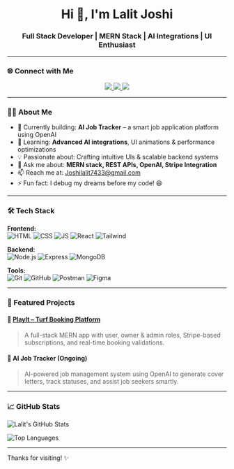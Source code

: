 <h1 align="center">Hi 👋, I'm Lalit Joshi</h1>
<h3 align="center">Full Stack Developer | MERN Stack | AI Integrations | UI Enthusiast</h3>

---

### 🌐 Connect with Me

<p align="center">
  <a href="https://www.linkedin.com/in/lalit-joshi-73ba50255/" target="_blank">
    <img src="https://img.shields.io/badge/-LinkedIn-blue?style=flat-square&logo=linkedin&logoColor=white" />
  </a>
  <a href="mailto:Joshilalit7433@gmail.com">
    <img src="https://img.shields.io/badge/-Gmail-D14836?style=flat-square&logo=gmail&logoColor=white" />
  </a>
  <a href="https://x.com/LalitJo61223019" target="_blank">
    <img src="https://img.shields.io/badge/-X-black?style=flat-square&logo=twitter&logoColor=white" />
  </a>
</p>


---

### 👨‍💻 About Me
- 🔭 Currently building: **AI Job Tracker** – a smart job application platform using OpenAI
- 🌱 Learning: **Advanced AI integrations**, UI animations & performance optimizations
- 💡 Passionate about: Crafting intuitive UIs & scalable backend systems
- 💬 Ask me about: **MERN stack, REST APIs, OpenAI, Stripe Integration**
- 📫 Reach me at: [Joshilalit7433@gmail.com](mailto:Joshilalit7433@gmail.com)
- ⚡ Fun fact: I debug my dreams before my code! 😄

---

### 🛠️ Tech Stack
**Frontend:**  
![HTML](https://img.shields.io/badge/-HTML5-E34F26?logo=html5&logoColor=fff&style=flat-square)
![CSS](https://img.shields.io/badge/-CSS3-1572B6?logo=css3&logoColor=fff&style=flat-square)
![JS](https://img.shields.io/badge/-JavaScript-F7DF1E?logo=javascript&logoColor=000&style=flat-square)
![React](https://img.shields.io/badge/-React-61DAFB?logo=react&logoColor=000&style=flat-square)
![Tailwind](https://img.shields.io/badge/-Tailwind_CSS-38B2AC?logo=tailwind-css&logoColor=fff&style=flat-square)

**Backend:**  
![Node.js](https://img.shields.io/badge/-Node.js-339933?logo=node.js&logoColor=fff&style=flat-square)
![Express](https://img.shields.io/badge/-Express.js-000000?logo=express&logoColor=fff&style=flat-square)
![MongoDB](https://img.shields.io/badge/-MongoDB-47A248?logo=mongodb&logoColor=fff&style=flat-square)

**Tools:**  
![Git](https://img.shields.io/badge/-Git-F05032?logo=git&logoColor=fff&style=flat-square)
![GitHub](https://img.shields.io/badge/-GitHub-181717?logo=github&logoColor=fff&style=flat-square)
![Postman](https://img.shields.io/badge/-Postman-FF6C37?logo=postman&logoColor=fff&style=flat-square)
![Figma](https://img.shields.io/badge/-Figma-F24E1E?logo=figma&logoColor=fff&style=flat-square)

---

### 📌 Featured Projects

#### 🚀 [PlayIt – Turf Booking Platform](https://playit-webapp.netlify.app/)
> A full-stack MERN app with user, owner & admin roles, Stripe-based subscriptions, and real-time booking validations.

#### 🤖 AI Job Tracker (Ongoing)
> AI-powered job management system using OpenAI to generate cover letters, track statuses, and assist job seekers smartly.

---

### 📈 GitHub Stats

![Lalit's GitHub Stats](https://github-readme-stats.vercel.app/api?username=joshilalit7433&show_icons=true&theme=radical)

![Top Languages](https://github-readme-stats.vercel.app/api/top-langs/?username=joshilalit7433&layout=compact&theme=radical)

---

Thanks for visiting! ✨
